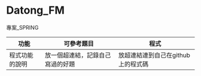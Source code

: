 # Datong_FM
專案_SPRING

|功能|可參考題目| 程式|
| --- | --- | --- |
| 程式功能的說明 | 放一個超連結，記錄自己寫過的好題 | 放超連結連到自己在github上的程式碼 |
